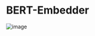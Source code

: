 # BERT-Embedder

![image](https://user-images.githubusercontent.com/59450769/184624312-f5dc4962-b148-4379-90f9-28c037413585.png)
